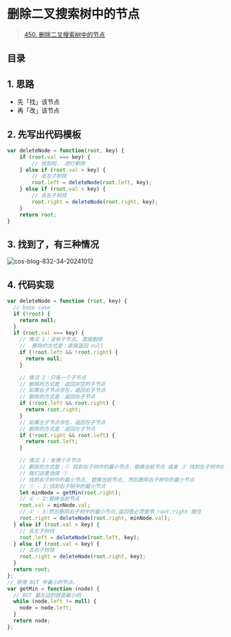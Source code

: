 
# 删除二叉搜索树中的节点


> [450. 删除二叉搜索树中的节点](https://leetcode.cn/problems/delete-node-in-a-bst/)


## 目录
<!-- toc -->
 ## 1. 思路 

- 先「找」该节点
- 再「改」该节点

## 2. 先写出代码模板

```javascript hl:3
var deleteNode = function(root, key) {
    if (root.val === key) {
        // 找到啦， 进行删除
    } else if (root.val > key) {
        // 去左子树找
        root.left = deleteNode(root.left, key);
    } else if (root.val < key) {
        // 去右子树找
        root.right = deleteNode(root.right, key);
    }
    return root;
}
```

## 3. 找到了，有三种情况

![cos-blog-832-34-20241012](https://blog-1310531898.cos.ap-beijing.myqcloud.com/832-34-20241012/Pasted%20image%2020240908125438.png)

## 4. 代码实现

```javascript
var deleteNode = function (root, key) {
  // base case
  if (!root) {
    return null;
  }
  if (root.val === key) {
    // 情况 1：没有子节点, 直接删除
    //  删除的方式是：直接返回 null
    if (!root.left && !root.right) {
      return null;
    }

    // 情况 2：只有一个子节点
    // 删除的方式是：返回非空的子节点
    // 如果右子节点存在，返回右子节点
    // 删除的方式是：返回右子节点
    if (!root.left && root.right) {
      return root.right;
    }
    // 如果左子节点存在，返回左子节点
    // 删除的方式是：返回左子节点
    if (!root.right && root.left) {
      return root.left;
    }

    // 情况 3：有两个子节点
    // 删除的方式是：① 找到右子树中的最小节点，替换当前节点 或者 ② 找到左子树中的最大节点，替换当前节点
    // 我们这里选择 ①
    // 找到右子树中的最小节点, 替换当前节点, 然后删除右子树中的最小节点
    // ① - 1:找到右子树中的最小节点
    let minNode = getMin(root.right);
    // ① - 2:替换当前节点
    root.val = minNode.val;
    // ① - 3:然后删除右子树中的最小节点,返回值必须使用 root.right 接住
    root.right = deleteNode(root.right, minNode.val);
  } else if (root.val > key) {
    // 去左子树找
    root.left = deleteNode(root.left, key);
  } else if (root.val < key) {
    // 去右子树找
    root.right = deleteNode(root.right, key);
  }
  return root;
};
// 获得 BST 中最小的节点。
var getMin = function (node) {
  // BST 最左边的就是最小的
  while (node.left != null) {
    node = node.left;
  }
  return node;
};

```


